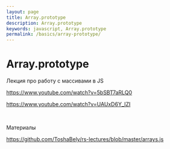 ```yaml
---
layout: page
title: Array.prototype
description: Array.prototype
keywords: javascript, Array.prototype
permalink: /basics/array-prototype/
---
```


# Array.prototype

Лекция про работу с массивами в JS

https://www.youtube.com/watch?v=5bSBT7aRLQ0

https://www.youtube.com/watch?v=UAUxD6Y_IZI

<br/>

Материалы

https://github.com/ToshaBely/rs-lectures/blob/master/arrays.js
